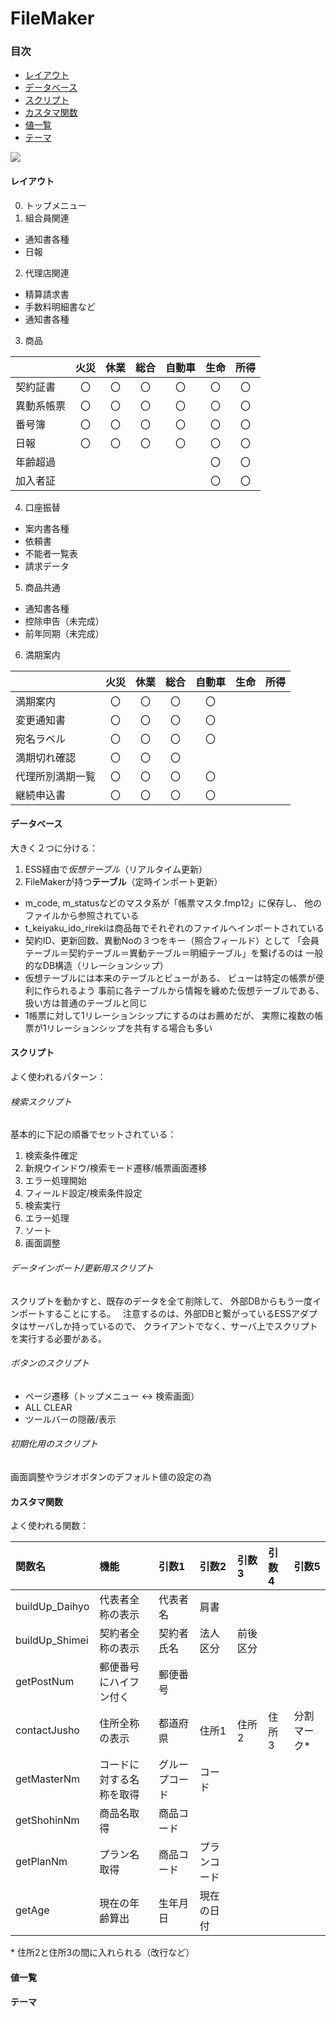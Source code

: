 # FileMaker

### 目次
- [レイアウト](#レイアウト)
- [データベース](#データベース)
- [スクリプト](#スクリプト)
- [カスタマ関数](#カスタマ関数)
- [値一覧](#値一覧)
- [テーマ](#テーマ)

![](http://www.filemaker.com/jp/purchase/resellers/images/filemakerpro16advanced_icon.jpg)

<a name="レイアウト"></a>
#### レイアウト
0. トップメニュー  
1. 組合員関連
* 通知書各種  
* 日報
2. 代理店関連
* 精算請求書  
* 手数料明細書など  
* 通知書各種  
3. 商品  

|   | 火災 | 休業 | 総合 | 自動車 | 生命 | 所得 |
|:-------|:-------:|:-------:|:-------:|:-------:|:-------:|:-------:|
| 契約証書 | 〇 | 〇 | 〇 | 〇 | 〇 | 〇 |
| 異動系帳票 | 〇 | 〇 | 〇 | 〇 | 〇 | 〇 |
| 番号簿 | 〇 | 〇 | 〇 | 〇 | 〇 | 〇 |
| 日報 | 〇 | 〇 | 〇 | 〇 | 〇 | 〇 |
| 年齢超過 |   |   |   |   | 〇 | 〇 |
| 加入者証 |   |   |   |   | 〇 | 〇 |

4. 口座振替  
* 案内書各種  
* 依頼書  
* 不能者一覧表  
* 請求データ  
5. 商品共通  
* 通知書各種  
* 控除申告（未完成）  
* 前年同期（未完成）  
6. 満期案内  

|   | 火災 | 休業 | 総合 | 自動車 | 生命 | 所得 |
|:-------|:-------:|:-------:|:-------:|:-------:|:-------:|:-------:|
| 満期案内 | 〇 | 〇 | 〇 | 〇 |   |   |
| 変更通知書 | 〇 | 〇 | 〇 | 〇 |   |   |
| 宛名ラベル | 〇 | 〇 | 〇 | 〇 |   |   |
| 満期切れ確認 | 〇 | 〇 | 〇 |   |   |   |
| 代理所別満期一覧 | 〇 | 〇 | 〇 | 〇 |   |   |
| 継続申込書 | 〇 | 〇 | 〇 | 〇 |   |   |


<a name="データベース"></a>
#### データベース
大きく２つに分ける：  
1. ESS経由で*仮想テーブル*（リアルタイム更新）
2. FileMakerが持つ**テーブル**（定時インポート更新）
  
* m_code, m_statusなどのマスタ系が「帳票マスタ.fmp12」に保存し、
他のファイルから参照されている
* t_keiyaku_ido_rirekiは商品毎でそれぞれのファイルへインポートされている
* 契約ID、更新回数、異動Noの３つをキー（照合フィールド）として
「会員テーブル＝契約テーブル＝異動テーブル＝明細テーブル」を繋げるのは
一般的なDB構造（リレーションシップ）
* 仮想テーブルには本来のテーブルとビューがある、
ビューは特定の帳票が便利に作られるよう
事前に各テーブルから情報を纏めた仮想テーブルである、
扱い方は普通のテーブルと同じ
* 1帳票に対して1リレーションシップにするのはお薦めだが、
実際に複数の帳票が1リレーションシップを共有する場合も多い


<a name="スクリプト"></a>
#### スクリプト
よく使われるパターン：  
###### 検索スクリプト
基本的に下記の順番でセットされている：
1. 検索条件確定
2. 新規ウインドウ/検索モード遷移/帳票画面遷移
3. エラー処理開始
4. フィールド設定/検索条件設定
5. 検索実行
6. エラー処理
7. ソート
8. 画面調整

###### データインポート/更新用スクリプト
スクリプトを動かすと、既存のデータを全て削除して、
外部DBからもう一度インポートすることにする。  
注意するのは、外部DBと繋がっているESSアダプタはサーバしか持っているので、
クライアントでなく、サーバ上でスクリプトを実行する必要がある。

###### ボタンのスクリプト  
* ページ遷移（トップメニュー ↔ 検索画面）
* ALL CLEAR
* ツールバーの隠蔽/表示

###### 初期化用のスクリプト
画面調整やラジオボタンのデフォルト値の設定の為  

<a name="カスタマ関数"></a>
#### カスタマ関数
よく使われる関数：

| 関数名 | 機能 | 引数1 | 引数2 | 引数3 | 引数4 | 引数5 |
|:--------|:--------|:--------|:--------|:--------|:--------|:--------|
| buildUp_Daihyo | 代表者全称の表示 | 代表者名 | 肩書 |   |   |   |
| buildUp_Shimei | 契約者全称の表示 | 契約者氏名 | 法人区分 | 前後区分 |   |   |
| getPostNum | 郵便番号にハイフン付く | 郵便番号 |   |   |   |   |
| contactJusho | 住所全称の表示 | 都道府県 | 住所1 | 住所2 | 住所3 | 分割マーク\* |
| getMasterNm | コードに対する名称を取得 | グループコード | コード |   |   |   |
| getShohinNm | 商品名取得 | 商品コード |   |   |   |   |
| getPlanNm | プラン名取得 | 商品コード | プランコード |   |   |   |
| getAge | 現在の年齢算出 | 生年月日 | 現在の日付 |   |   |   | 

\* 住所2と住所3の間に入れられる（改行など）  

<a name="値一覧"></a>
#### 値一覧

<a name="テーマ"></a>
#### テーマ










